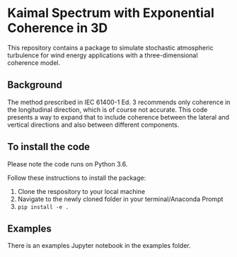 # Kaimal Spectrum with Exponential Coherence in 3D

This repository contains a package to simulate stochastic atmospheric 
turbulence for wind energy applications with a three-dimensional coherence
model.

## Background

The method prescribed in IEC 61400-1 Ed. 3 recommends only coherence in the
longitudinal direction, which is of course not accurate. This code presents
a way to expand that to include coherence between the lateral and vertical 
directions and also between different components.

## To install the code

Please note the code runs on Python 3.6.

Follow these instructions to install the package:
1. Clone the respository to your local machine
2. Navigate to the newly cloned folder in your terminal/Anaconda Prompt
3. `pip install -e .`
 
## Examples

There is an examples Jupyter notebook in the examples folder.